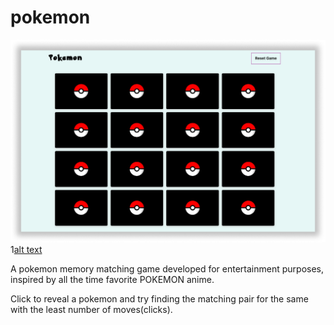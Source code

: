 # pokemon

![alt text](https://github.com/sarathkumar365/pokemon/blob/master/src/resourses/images/thumpnails/1.png)
1[alt text](https://github.com/sarathkumar365/pokemon/blob/master/src/resourses/images/thumpnails/2.png)

A pokemon memory matching game developed for entertainment purposes, inspired by all the time favorite POKEMON anime.

Click to reveal a pokemon and try finding the matching pair for the same with the least number of moves(clicks).
